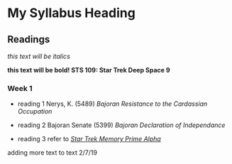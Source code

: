 # My Syllabus Heading 
## Readings 
*this text will be italics*

**this text will be bold! STS 109: Star Trek Deep Space 9**

### Week 1

- reading 1 Nerys, K. (5489) *Bajoran Resistance to the Cardassian Occupation*

- reading 2 Bajoran Senate (5399) *Bajoran Declaration of Independance*

- reading 3 refer to [*Star Trek Memory Prime Alpha*](http://memory-alpha.wikia.com/wiki/Memory_Prime)

adding more text to text 2/7/19
